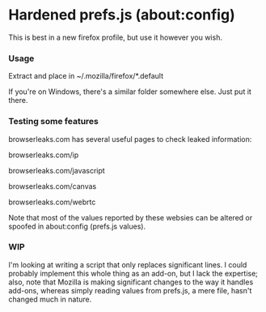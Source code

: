 # Hardened prefs.js (about:config)

This is best in a new firefox profile, but use it however you wish.

### Usage

Extract and place in ~/.mozilla/firefox/*.default

If you're on Windows, there's a similar folder somewhere else.  Just put 
it there.

### Testing some features
browserleaks.com has several useful pages to check leaked information:

browserleaks.com/ip

browserleaks.com/javascript

browserleaks.com/canvas

browserleaks.com/webrtc

Note that most of the values reported by these websies can be altered or spoofed in about:config (prefs.js values).

### WIP
I'm looking at writing a script that only replaces significant lines.  I could probably implement this whole thing as an add-on, but I lack the expertise; also, note that Mozilla is making significant changes to the way it handles add-ons, whereas simply reading values from prefs.js, a mere file, hasn't changed much in nature.
